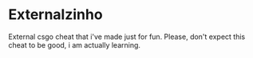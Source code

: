 # Externalzinho
 External csgo cheat that i've made just for fun. Please, don't expect this cheat to be good, i am actually learning.
